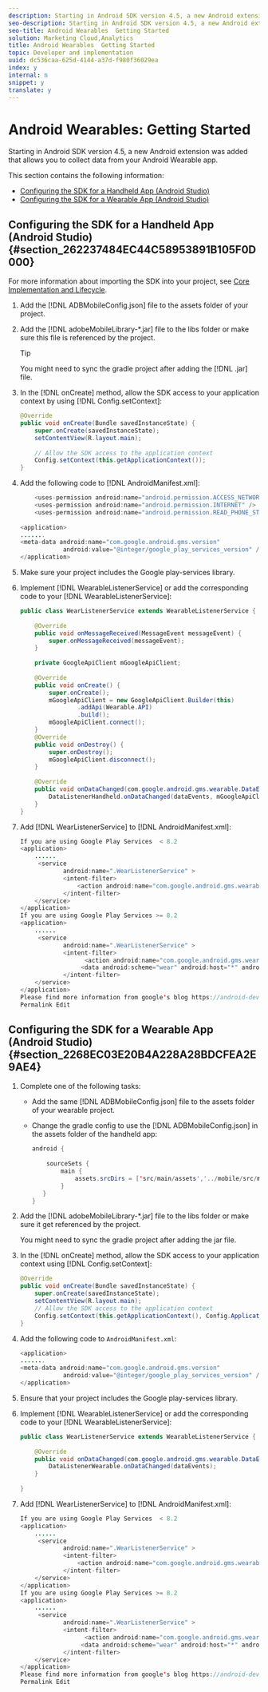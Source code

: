 ```yaml
---
description: Starting in Android SDK version 4.5, a new Android extension was added that allows you to collect data from your Android Wearable app.
seo-description: Starting in Android SDK version 4.5, a new Android extension was added that allows you to collect data from your Android Wearable app.
seo-title: Android Wearables  Getting Started
solution: Marketing Cloud,Analytics
title: Android Wearables  Getting Started
topic: Developer and implementation
uuid: dc536caa-625d-4144-a37d-f980f36029ea
index: y
internal: n
snippet: y
translate: y
---
```


# Android Wearables: Getting Started

Starting in Android SDK version 4.5, a new Android extension was added that allows you to collect data from your Android Wearable app.

This section contains the following information:

* [Configuring the SDK for a Handheld App (Android Studio)](../wearables/android_wearable.md#section_262237484EC44C58953891B105F0D000) 
* [Configuring the SDK for a Wearable App (Android Studio)](../wearables/android_wearable.md#section_2268EC03E20B4A228A28BDCFEA2E9AE4)

## Configuring the SDK for a Handheld App (Android Studio) {#section_262237484EC44C58953891B105F0D000}

For more information about importing the SDK into your project, see [Core Implementation and Lifecycle](../getting_started/dev_qs.md#concept_13176B6E37F547D6935E37125F457972).

1. Add the [!DNL ADBMobileConfig.json] file to the assets folder of your project. 
1. Add the [!DNL adobeMobileLibrary-*.jar] file to the libs folder or make sure this file is referenced by the project.

   >[!TIP]
   >
   >You might need to sync the gradle project after adding the [!DNL .jar] file.

1. In the [!DNL onCreate] method, allow the SDK access to your application context by using [!DNL Config.setContext]: 

   ```java
   @Override 
   public void onCreate(Bundle savedInstanceState) { 
       super.onCreate(savedInstanceState); 
       setContentView(R.layout.main); 
         
       // Allow the SDK access to the application context 
       Config.setContext(this.getApplicationContext()); 
   }
   ```

1. Add the following code to [!DNL AndroidManifest.xml]: 

   ```java
       <uses-permission android:name="android.permission.ACCESS_NETWORK_STATE" /> 
       <uses-permission android:name="android.permission.INTERNET" /> 
       <uses-permission android:name="android.permission.READ_PHONE_STATE" /> 
    
   <application> 
   ....... 
   <meta-data android:name="com.google.android.gms.version" 
               android:value="@integer/google_play_services_version" /> 
   </application>
   ```

1. Make sure your project includes the Google play-services library. 
1. Implement [!DNL WearableListenerService] or add the corresponding code to your [!DNL WearableListenerService]: 

   ```java
   public class WearListenerService extends WearableListenerService { 
    
       @Override 
       public void onMessageReceived(MessageEvent messageEvent) { 
           super.onMessageReceived(messageEvent); 
       } 
    
       private GoogleApiClient mGoogleApiClient; 
    
       @Override 
       public void onCreate() { 
           super.onCreate(); 
           mGoogleApiClient = new GoogleApiClient.Builder(this) 
                   .addApi(Wearable.API) 
                   .build(); 
           mGoogleApiClient.connect(); 
       } 
       @Override 
       public void onDestroy() { 
           super.onDestroy(); 
           mGoogleApiClient.disconnect(); 
       } 
    
       @Override 
       public void onDataChanged(com.google.android.gms.wearable.DataEventBuffer dataEvents) { 
           DataListenerHandheld.onDataChanged(dataEvents, mGoogleApiClient, this); 
       } 
   }
   ```

1. Add [!DNL WearListenerService] to [!DNL AndroidManifest.xml]: 

   ```java
   If you are using Google Play Services  < 8.2 
   <application> 
       ...... 
        <service 
               android:name=".WearListenerService" > 
               <intent-filter> 
                   <action android:name="com.google.android.gms.wearable.BIND_LISTENER" /> 
               </intent-filter> 
       </service> 
   </application> 
   If you are using Google Play Services >= 8.2 
   <application> 
       ...... 
        <service 
               android:name=".WearListenerService" > 
               <intent-filter> 
                     <action android:name="com.google.android.gms.wearable.DATA_CHANGED" /> 
                    <data android:scheme="wear" android:host="*" android:pathPrefix="/abdmobile" /> 
               </intent-filter> 
       </service> 
   </application> 
   Please find more information from google's blog https://android-developers.googleblog.com/2016/04/deprecation-of-bindlistener.html. 
   Permalink Edit
   ```

## Configuring the SDK for a Wearable App (Android Studio) {#section_2268EC03E20B4A228A28BDCFEA2E9AE4}

1. Complete one of the following tasks:

    * Add the same [!DNL ADBMobileConfig.json] file to the assets folder of your wearable project. 
    * Change the gradle config to use the [!DNL ADBMobileConfig.json] in the assets folder of the handheld app:

      ```java    
      android { 
           
          sourceSets { 
              main { 
                  assets.srcDirs = ['src/main/assets','../mobile/src/main/assets'] 
              } 
         } 
      }
      ```

1. Add the [!DNL adobeMobileLibrary-*.jar] file to the libs folder or make sure it get referenced by the project.

   You might need to sync the gradle project after adding the jar file. 

1. In the [!DNL onCreate] method, allow the SDK access to your application context using [!DNL Config.setContext]: 

   ```java
   @Override 
   public void onCreate(Bundle savedInstanceState) { 
       super.onCreate(savedInstanceState); 
       setContentView(R.layout.main);      
       // Allow the SDK access to the application context 
       Config.setContext(this.getApplicationContext(), Config.ApplicationType.APPLICATION_TYPE_WEARABLE); 
   }
   ```

1. Add the following code to `AndroidManifest.xml`: 

   ```java
   <application> 
   ....... 
   <meta-data android:name="com.google.android.gms.version" 
               android:value="@integer/google_play_services_version" /> 
   </application>
   ```

1. Ensure that your project includes the Google play-services library. 
1. Implement [!DNL WearableListenerService] or add the corresponding code to your [!DNL WearableListenerService]: 

   ```java
   public class WearListenerService extends WearableListenerService { 
    
       @Override 
       public void onDataChanged(com.google.android.gms.wearable.DataEventBuffer dataEvents) { 
           DataListenerWearable.onDataChanged(dataEvents); 
       } 
    
   }
   ```

1. Add [!DNL WearListenerService] to [!DNL AndroidManifest.xml]: 

   ```java
   If you are using Google Play Services  < 8.2 
   <application> 
       ...... 
        <service 
               android:name=".WearListenerService" > 
               <intent-filter> 
                   <action android:name="com.google.android.gms.wearable.BIND_LISTENER" /> 
               </intent-filter> 
       </service> 
   </application> 
   If you are using Google Play Services >= 8.2 
   <application> 
       ...... 
        <service 
               android:name=".WearListenerService" > 
               <intent-filter> 
                     <action android:name="com.google.android.gms.wearable.DATA_CHANGED" /> 
                    <data android:scheme="wear" android:host="*" android:pathPrefix="/abdmobile" /> 
               </intent-filter> 
       </service> 
   </application> 
   Please find more information from google's blog https://android-developers.googleblog.com/2016/04/deprecation-of-bindlistener.html. 
   Permalink Edit
   ```

